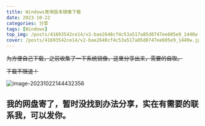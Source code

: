 ```yaml
---
title: Windows常用版本镜像下载
date: 2023-10-22
categories: 分享
tags: [Windows]
top_img: /posts/41693542ce14/v2-bae2648cf4c53a517a85d8747ee605e9_1440w.jpg
cover: /posts/41693542ce14/v2-bae2648cf4c53a517a85d8747ee605e9_1440w.jpg
---
```


~~为方便自己下载，之前收集了一下系统镜像，这里分享出来，需要的自取。~~

~~下载不限速！~~

![image-20231022144432356](image-20231022144432356.jpg)

## 我的网盘寄了，暂时没找到办法分享，实在有需要的联系我，可以发你。

